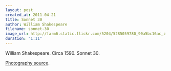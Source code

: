 ```yaml
---
layout: post
created_at: 2011-04-21
title: Sonnet 30
author: William Shakespeare
filename: sonnet-30
image_url: http://farm6.static.flickr.com/5204/5285059780_90a5bc16ac_z.jpg
duration: "1:11"
---
```


William Shakespeare.  Circa 1590.  Sonnet 30.

[Photography source](http://www.flickr.com/photos/rkarthick/5285059780/).

